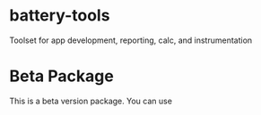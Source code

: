 # battery-tools
Toolset for app development, reporting, calc, and instrumentation

# Beta Package
This is a beta version package. You can use
